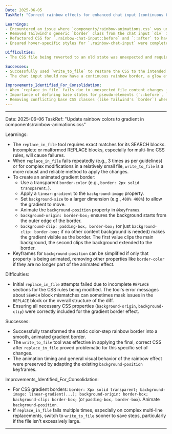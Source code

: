 ```yaml
---
Date: 2025-06-05
TaskRef: "Correct rainbow effects for enhanced chat input (continuous border, focus glow, no hover glow)"

Learnings:
- Encountered an issue where `components/rainbow-animations.css` was unexpectedly reverted, causing `replace_in_file` to fail. Used `write_to_file` to restore and correct the CSS.
- Removed Tailwind's generic `border` class from the chat input `div` in `enhanced-chat-input.tsx` to prevent conflicts with the `rainbow-border` animation.
- Refactored CSS for `.rainbow-chat-input::before` and `::after` to have a base definition (initially hidden) and then activate/animate them specifically for `:focus-within`. This decouples the focus glow from any hover styles.
- Ensured hover-specific styles for `.rainbow-chat-input` were completely removed.

Difficulties:
- The CSS file being reverted to an old state was unexpected and required a full rewrite of the file instead of a targeted replacement.

Successes:
- Successfully used `write_to_file` to restore the CSS to the intended state with the correct effects.
- The chat input should now have a continuous rainbow border, a glow effect on focus, and no specific glow effect on hover.

Improvements_Identified_For_Consolidation:
- When `replace_in_file` fails due to unexpected file content changes (like a revert), `write_to_file` is a reliable fallback to ensure the desired state.
- Importance of defining base states for pseudo-elements (`::before`, `::after`) if they are conditionally made visible by different pseudo-classes (like `:focus-within`) to avoid dependencies on other states (like `:hover`).
- Removing conflicting base CSS classes (like Tailwind's `border`) when a custom animated border is intended.
---
```

---
Date: 2025-06-06
TaskRef: "Update rainbow colors to gradient in components/rainbow-animations.css"

Learnings:
- The `replace_in_file` tool requires exact matches for its SEARCH blocks. Incomplete or malformed REPLACE blocks, especially for multi-line CSS rules, will cause failures.
- When `replace_in_file` fails repeatedly (e.g., 3 times as per guidelines) or for complex modifications in a relatively small file, `write_to_file` is a more robust and reliable method to apply the changes.
- To create an animated gradient border:
    - Use a transparent `border-color` (e.g., `border: 2px solid transparent;`).
    - Apply a `linear-gradient` to the `background-image` property.
    - Set `background-size` to a larger dimension (e.g., `400% 400%`) to allow the gradient to move.
    - Animate the `background-position` property in `@keyframes`.
    - `background-origin: border-box;` ensures the background starts from the outer edge of the border.
    - `background-clip: padding-box, border-box;` (or just `background-clip: border-box;` if no other content background is needed) makes the gradient visible as the border. The first value clips the main background, the second clips the background extended to the border.
- Keyframes for `background-position` can be simplified if only that property is being animated, removing other properties like `border-color` if they are no longer part of the animated effect.

Difficulties:
- Initial `replace_in_file` attempts failed due to incomplete `REPLACE` sections for the CSS rules being modified. The tool's error messages about `SEARCH` block mismatches can sometimes mask issues in the `REPLACE` block or the overall structure of the diff.
- Ensuring all necessary CSS properties (`background-origin`, `background-clip`) were correctly included for the gradient border effect.

Successes:
- Successfully transformed the static color-step rainbow border into a smooth, animated gradient border.
- The `write_to_file` tool was effective in applying the final, correct CSS after `replace_in_file` proved problematic for this specific set of changes.
- The animation timing and general visual behavior of the rainbow effect were preserved by adapting the existing `background-position` keyframes.

Improvements_Identified_For_Consolidation:
- For CSS gradient borders: `border: Xpx solid transparent; background-image: linear-gradient(...); background-origin: border-box; background-clip: border-box;` (or `padding-box, border-box`). Animate `background-position`.
- If `replace_in_file` fails multiple times, especially on complex multi-line replacements, switch to `write_to_file` sooner to save steps, particularly if the file isn't excessively large.
---
